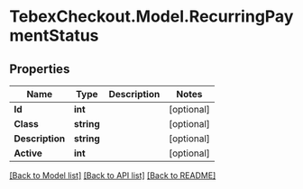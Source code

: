 # TebexCheckout.Model.RecurringPaymentStatus

## Properties

Name | Type | Description | Notes
------------ | ------------- | ------------- | -------------
**Id** | **int** |  | [optional] 
**Class** | **string** |  | [optional] 
**Description** | **string** |  | [optional] 
**Active** | **int** |  | [optional] 

[[Back to Model list]](../README.md#documentation-for-models) [[Back to API list]](../README.md#documentation-for-api-endpoints) [[Back to README]](../README.md)

